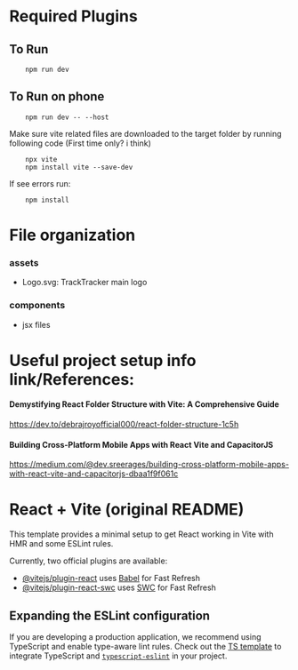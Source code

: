 # Required Plugins


## To Run
```plaintext
    npm run dev
```

## To Run on phone
```plaintext
    npm run dev -- --host
```

Make sure vite related files are downloaded to the target folder by running following code
(First time only? i think)
```plaintext
    npx vite
    npm install vite --save-dev
```
If see errors run:
```plaintext
    npm install
```


# File organization
### assets
- Logo.svg: TrackTracker main logo

### components
- jsx files

# Useful project setup info link/References:
#### Demystifying React Folder Structure with Vite: A Comprehensive Guide
https://dev.to/debrajroyofficial000/react-folder-structure-1c5h

#### Building Cross-Platform Mobile Apps with React Vite and CapacitorJS
https://medium.com/@dev.sreerages/building-cross-platform-mobile-apps-with-react-vite-and-capacitorjs-dbaa1f9f061c


# React + Vite (original README)
This template provides a minimal setup to get React working in Vite with HMR and some ESLint rules.

Currently, two official plugins are available:

- [@vitejs/plugin-react](https://github.com/vitejs/vite-plugin-react/blob/main/packages/plugin-react/README.md) uses [Babel](https://babeljs.io/) for Fast Refresh
- [@vitejs/plugin-react-swc](https://github.com/vitejs/vite-plugin-react-swc) uses [SWC](https://swc.rs/) for Fast Refresh

## Expanding the ESLint configuration

If you are developing a production application, we recommend using TypeScript and enable type-aware lint rules. Check out the [TS template](https://github.com/vitejs/vite/tree/main/packages/create-vite/template-react-ts) to integrate TypeScript and [`typescript-eslint`](https://typescript-eslint.io) in your project.
